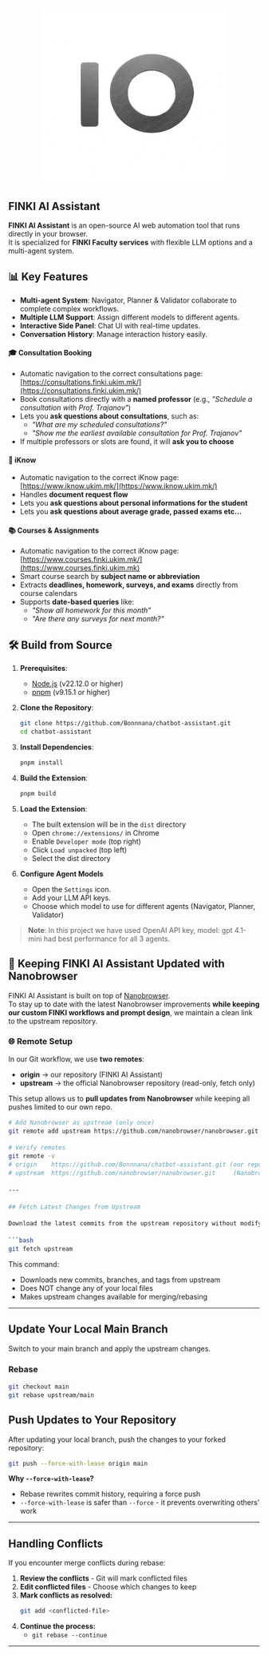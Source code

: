<h1 align="center">
    <img src="https://github.com/Bonnnana/chatbot-assistant/blob/main/chrome-extension/public/finki_logo_darkk.png" height="350" width="375" alt="banner" /><br>
</h1>


## FINKI AI Assistant

**FINKI AI Assistant** is an open-source AI web automation tool that runs directly in your browser.  
It is specialized for **FINKI Faculty services** with flexible LLM options and a multi-agent system.

## 📊 Key Features

- **Multi-agent System**: Navigator, Planner & Validator collaborate to complete complex workflows.
- **Multiple LLM Support**: Assign different models to different agents.
- **Interactive Side Panel**: Chat UI with real-time updates.  
- **Conversation History**: Manage interaction history easily.  

#### 🎓 Consultation Booking 
- Automatic navigation to the correct consultations page: [https://consultations.finki.ukim.mk/](https://consultations.finki.ukim.mk/)  
- Book consultations directly with a **named professor** (e.g., *"Schedule a consultation with Prof. Trajanov"*)  
- Lets you **ask questions about consultations**, such as:  
  - *"What are my scheduled consultations?"*  
  - *"Show me the earliest available consultation for Prof. Trajanov"*  
- If multiple professors or slots are found, it will **ask you to choose** 

#### 📑 iKnow
- Automatic navigation to the correct iKnow page: [https://www.iknow.ukim.mk/](https://www.iknow.ukim.mk/)  
- Handles **document request flow**
- Lets you **ask questions about personal informations for the student**
- Lets you **ask questions about average grade, passed exams etc...**

#### 📚 Courses & Assignments 
- Automatic navigation to the correct iKnow page: [https://www.courses.finki.ukim.mk/](https://www.courses.finki.ukim.mk)  
- Smart course search by **subject name or abbreviation** 
- Extracts **deadlines, homework, surveys, and exams** directly from course calendars  
- Supports **date-based queries** like:  
  - *"Show all homework for this month"*  
  - *"Are there any surveys for next month?"*

## 🛠️ Build from Source

1. **Prerequisites**:
   * [Node.js](https://nodejs.org/) (v22.12.0 or higher)
   * [pnpm](https://pnpm.io/installation) (v9.15.1 or higher)

2. **Clone the Repository**:
   ```bash
   git clone https://github.com/Bonnnana/chatbot-assistant.git
   cd chatbot-assistant
   ```

3. **Install Dependencies**:
   ```bash
   pnpm install
   ```

4. **Build the Extension**:
   ```bash
   pnpm build
   ```

5. **Load the Extension**:
   * The built extension will be in the `dist` directory
   * Open `chrome://extensions/` in Chrome
   * Enable `Developer mode` (top right)
   * Click `Load unpacked` (top left)
   * Select the dist directory

6. **Configure Agent Models**
    * Open the `Settings` icon.
    * Add your LLM API keys.
    * Choose which model to use for different agents (Navigator, Planner, Validator)

> **Note**: In this project we have used OpenAI API key, model: gpt 4.1-mini had best performance for all 3 agents.

## 🔄 Keeping FINKI AI Assistant Updated with Nanobrowser

FINKI AI Assistant is built on top of [Nanobrowser](https://github.com/nanobrowser/nanobrowser).  
To stay up to date with the latest Nanobrowser improvements **while keeping our custom FINKI workflows and prompt design**, we maintain a clean link to the upstream repository.

### 🌐 Remote Setup

In our Git workflow, we use **two remotes**:

- **origin** → our repository (FINKI AI Assistant)  
- **upstream** → the official Nanobrowser repository (read-only, fetch only)

This setup allows us to **pull updates from Nanobrowser** while keeping all pushes limited to our own repo.

```bash
# Add Nanobrowser as upstream (only once)
git remote add upstream https://github.com/nanobrowser/nanobrowser.git

# Verify remotes
git remote -v
# origin    https://github.com/Bonnnana/chatbot-assistant.git (our repo)
# upstream  https://github.com/nanobrowser/nanobrowser.git     (Nanobrowser official)

---

## Fetch Latest Changes from Upstream

Download the latest commits from the upstream repository without modifying your local files:

```bash
git fetch upstream
```

This command:
- Downloads new commits, branches, and tags from upstream
- Does NOT change any of your local files
- Makes upstream changes available for merging/rebasing

---

## Update Your Local Main Branch

Switch to your main branch and apply the upstream changes.

###  Rebase

```bash
git checkout main
git rebase upstream/main
```

## Push Updates to Your Repository

After updating your local branch, push the changes to your forked repository:

```bash
git push --force-with-lease origin main
```

**Why `--force-with-lease`?**
- Rebase rewrites commit history, requiring a force push
- `--force-with-lease` is safer than `--force` - it prevents overwriting others' work

---

## Handling Conflicts

If you encounter merge conflicts during rebase:

1. **Review the conflicts** - Git will mark conflicted files
2. **Edit conflicted files** - Choose which changes to keep
3. **Mark conflicts as resolved:**
   ```bash
   git add <conflicted-file>
   ```
4. **Continue the process:**
   - `git rebase --continue`

---









